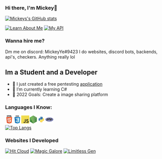 ### Hi there, I'm Mickey👋 

[![Mickeys's GitHub stats](https://github-readme-stats.vercel.app/api?username=mickey758&theme=radical)](https://github.com/Mickey758)

[![Learn About Me](https://img.shields.io/website?label=mickeysworld.xyz&style=for-the-badge&url=https://mickeysworld.xyz)](https://mickeysworld.xyz)
[![My API](https://img.shields.io/website?label=agalts.xyz&style=for-the-badge&url=https://agalts.xyz)](https://agalts.xyz)

### Wanna hire me?
Dm me on discord: MickeyYe#9423
I do websites, discord bots, backends, api's, checkers. Anything really lol

## Im a Student and a Developer

- 🔭 I just created a free pentesting [application](https://github.com/Mickey758/Calani-AIO)
- 🌱 I’m currently learning C#
- 🥅 2022 Goals: Create a image sharing platform

### Languages I Know:

[<img align="left" alt="HTML5" width="26px" src="https://raw.githubusercontent.com/github/explore/80688e429a7d4ef2fca1e82350fe8e3517d3494d/topics/html/html.png" />](https://html.com)
[<img align="left" alt="CSS3" width="26px" src="https://raw.githubusercontent.com/github/explore/80688e429a7d4ef2fca1e82350fe8e3517d3494d/topics/css/css.png" />](https://web.dev/learn/css/)
[<img align="left" alt="JavaScript" width="26px" src="https://raw.githubusercontent.com/github/explore/80688e429a7d4ef2fca1e82350fe8e3517d3494d/topics/javascript/javascript.png" />](https://www.javascript.com/)
[<img align="left" alt="Node.js" width="26px" src="https://raw.githubusercontent.com/github/explore/80688e429a7d4ef2fca1e82350fe8e3517d3494d/topics/nodejs/nodejs.png" />](https://nodejs.org/en/)
[<img align="left" alt="Node.js" width="26px" src="https://raw.githubusercontent.com/github/explore/80688e429a7d4ef2fca1e82350fe8e3517d3494d/topics/python/python.png" />](https://www.python.org/)
[<img align="left" alt="Node.js" width="26px" src="https://raw.githubusercontent.com/github/explore/80688e429a7d4ef2fca1e82350fe8e3517d3494d/topics/php/php.png" />](https://www.php.net/)
<br/>

[![Top Langs](https://github-readme-stats.vercel.app/api/top-langs/?username=mickey758&layout=compact)](https://github.com/Mickey758)


### Websites I Developed

[![Hit Cloud](https://img.shields.io/website?label=hitly.cloud&style=for-the-badge&url=http://google.com)](https://hitly.cloud)
[![Magic Galore](https://img.shields.io/website?label=magicgalore.xyz&style=for-the-badge&url=https://magicgalore.xyz/)](https://magicgalore.xyz)
[![Limitless Gen](https://img.shields.io/website?label=limitlessgen.xyz&style=for-the-badge&url=https://limitlessgen.xyz/)](https://limitlessgen.xyz)

